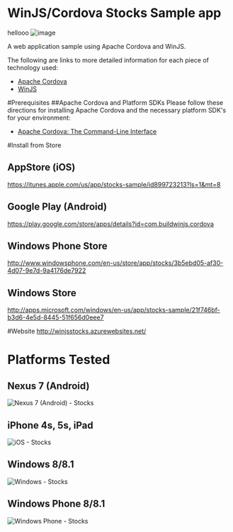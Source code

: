 WinJS/Cordova Stocks Sample app
=============
hellooo
![image](https://cloud.githubusercontent.com/assets/1873511/3988947/4b1edc9c-28b4-11e4-8dd8-13f610eaab50.png)

A web application sample using Apache Cordova and WinJS.

The following are links to more detailed information for each piece of technology used:
* [Apache Cordova](http://cordova.apache.org/docs/en/3.4.0/guide_overview_index.md.html#Overview)
* [WinJS](http://try.buildwinjs.com)


#Prerequisites
##Apache Cordova and Platform SDKs
Please follow these directions for installing Apache Cordova and the necessary platform SDK's for your environment:
* [Apache Cordova: The Command-Line Interface](http://cordova.apache.org/docs/en/3.5.0/guide_cli_index.md.html#The%20Command-Line%20Interface)

#Install from Store
## AppStore (iOS)
https://itunes.apple.com/us/app/stocks-sample/id899723213?ls=1&mt=8

## Google Play (Android)
https://play.google.com/store/apps/details?id=com.buildwinjs.cordova

## Windows Phone Store
http://www.windowsphone.com/en-us/store/app/stocks/3b5ebd05-af30-4d07-9e7d-9a4176de7922 

## Windows Store 
http://apps.microsoft.com/windows/en-us/app/stocks-sample/21f746bf-b3d6-4e5d-8445-51f656d0eee7 

#Website
http://winjsstocks.azurewebsites.net/
 
# Platforms Tested
## Nexus 7 (Android)
![Nexus 7 (Android) - Stocks](https://cloud.githubusercontent.com/assets/1873511/3988791/f2240f96-28b2-11e4-8c63-df3a7a2b6662.png)
 
## iPhone 4s, 5s, iPad
![iOS - Stocks](https://cloud.githubusercontent.com/assets/1873511/3988822/3203c7aa-28b3-11e4-96ae-f0024ed3ed65.png)

## Windows 8/8.1
![Windows - Stocks](https://cloud.githubusercontent.com/assets/1873511/3988861/82f0d8a6-28b3-11e4-84f9-a7274cd0fa5e.png)

## Windows Phone 8/8.1
![Windows Phone - Stocks](https://cloud.githubusercontent.com/assets/1873511/3988886/b6aaa870-28b3-11e4-9b91-1775a69f92e6.png)

